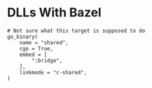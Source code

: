 # DLLs With Bazel

```starlark
# Not sure what this target is supposed to do
go_binary(
    name = "shared",
    cgo = True,
    embed = [
        ":bridge",
    ],
    linkmode = "c-shared",
)
```

